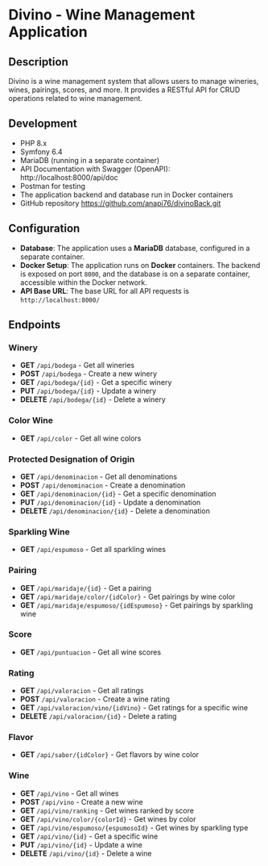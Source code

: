# Divino - Wine Management Application

## Description

Divino is a wine management system that allows users to manage wineries, wines, pairings, scores, and more. It provides a RESTful API for CRUD operations related to wine management.

## Development

- PHP 8.x
- Symfony 6.4
- MariaDB (running in a separate container)
- API Documentation with Swagger (OpenAPI): http://localhost:8000/api/doc
- Postman for testing
- The application backend and database run in Docker containers
- GitHub repository
  https://github.com/anapi76/divinoBack.git

## Configuration

- **Database**: The application uses a **MariaDB** database, configured in a separate container.
- **Docker Setup**: The application runs on **Docker** containers. The backend is exposed on port `8000`, and the database is on a separate container, accessible within the Docker network.
- **API Base URL**: The base URL for all API requests is `http://localhost:8000/`

## Endpoints

### Winery

- **GET** `/api/bodega` - Get all wineries
- **POST** `/api/bodega` - Create a new winery
- **GET** `/api/bodega/{id}` - Get a specific winery
- **PUT** `/api/bodega/{id}` - Update a winery
- **DELETE** `/api/bodega/{id}` - Delete a winery

### Color Wine

- **GET** `/api/color` - Get all wine colors

### Protected Designation of Origin

- **GET** `/api/denominacion` - Get all denominations
- **POST** `/api/denominacion` - Create a denomination
- **GET** `/api/denominacion/{id}` - Get a specific denomination
- **PUT** `/api/denominacion/{id}` - Update a denomination
- **DELETE** `/api/denominacion/{id}` - Delete a denomination

### Sparkling Wine

- **GET** `/api/espumoso` - Get all sparkling wines

### Pairing

- **GET** `/api/maridaje/{id}` - Get a pairing
- **GET** `/api/maridaje/color/{idColor}` - Get pairings by wine color
- **GET** `/api/maridaje/espumoso/{idEspumoso}` - Get pairings by sparkling wine

### Score

- **GET** `/api/puntuacion` - Get all wine scores

### Rating

- **GET** `/api/valoracion` - Get all ratings
- **POST** `/api/valoracion` - Create a wine rating
- **GET** `/api/valoracion/vino/{idVino}` - Get ratings for a specific wine
- **DELETE** `/api/valoracion/{id}` - Delete a rating

### Flavor

- **GET** `/api/sabor/{idColor}` - Get flavors by wine color

### Wine

- **GET** `/api/vino` - Get all wines
- **POST** `/api/vino` - Create a new wine
- **GET** `/api/vino/ranking` - Get wines ranked by score
- **GET** `/api/vino/color/{colorId}` - Get wines by color
- **GET** `/api/vino/espumoso/{espumosoId}` - Get wines by sparkling type
- **GET** `/api/vino/{id}` - Get a specific wine
- **PUT** `/api/vino/{id}` - Update a wine
- **DELETE** `/api/vino/{id}` - Delete a wine